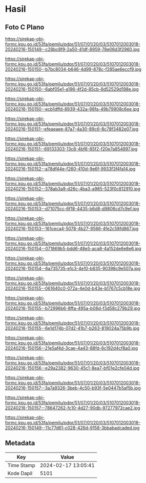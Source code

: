 # Hasil

## Foto C Plano

https://sirekap-obj-formc.kpu.go.id/53fa/pemilu/pdpr/51/07/01/20/03/5107012003018-20240216-150149--c28bc8f9-2a50-41df-8959-78e06d3f2960.jpg

https://sirekap-obj-formc.kpu.go.id/53fa/pemilu/pdpr/51/07/01/20/03/5107012003018-20240216-150150--b7bc8034-b646-4d99-878c-f285ae6eccf9.jpg

https://sirekap-obj-formc.kpu.go.id/53fa/pemilu/pdpr/51/07/01/20/03/5107012003018-20240216-150150--6abf05e1-a196-4f2d-85cb-8d52529d198e.jpg

https://sirekap-obj-formc.kpu.go.id/53fa/pemilu/pdpr/51/07/01/20/03/5107012003018-20240216-150150--ecb1dffd-8939-432a-98fa-49b79908c6ee.jpg

https://sirekap-obj-formc.kpu.go.id/53fa/pemilu/pdpr/51/07/01/20/03/5107012003018-20240216-150151--efeaeaee-87a7-4a30-89c6-8c78f3482e07.jpg

https://sirekap-obj-formc.kpu.go.id/53fa/pemilu/pdpr/51/07/01/20/03/5107012003018-20240216-150151--69133303-13c8-4bf6-85f2-f20e7a854897.jpg

https://sirekap-obj-formc.kpu.go.id/53fa/pemilu/pdpr/51/07/01/20/03/5107012003018-20240216-150152--a78df44e-f260-410d-9e6f-9933f3f4fa14.jpg

https://sirekap-obj-formc.kpu.go.id/53fa/pemilu/pdpr/51/07/01/20/03/5107012003018-20240216-150152--378ab3a9-d26c-4ba3-a985-523f0c812910.jpg

https://sirekap-obj-formc.kpu.go.id/53fa/pemilu/pdpr/51/07/01/20/03/5107012003018-20240216-150153--d71075cc-6f18-4435-b6d8-d9806cd7c9ef.jpg

https://sirekap-obj-formc.kpu.go.id/53fa/pemilu/pdpr/51/07/01/20/03/5107012003018-20240216-150153--161ceca4-5078-4b27-9566-4fe2c58fd867.jpg

https://sirekap-obj-formc.kpu.go.id/53fa/pemilu/pdpr/51/07/01/20/03/5107012003018-20240216-150154--071869b5-bdd6-48e5-aca8-4a152de6e8e6.jpg

https://sirekap-obj-formc.kpu.go.id/53fa/pemilu/pdpr/51/07/01/20/03/5107012003018-20240216-150154--6a735735-e1c3-4e10-b635-90398c9e507a.jpg

https://sirekap-obj-formc.kpu.go.id/53fa/pemilu/pdpr/51/07/01/20/03/5107012003018-20240216-150155--061640c0-072a-4e0d-b43e-b1767c5cb18e.jpg

https://sirekap-obj-formc.kpu.go.id/53fa/pemilu/pdpr/51/07/01/20/03/5107012003018-20240216-150155--b72996b6-8ffa-495a-b08d-f3d58c279b29.jpg

https://sirekap-obj-formc.kpu.go.id/53fa/pemilu/pdpr/51/07/01/20/03/5107012003018-20240216-150155--6e1d174b-07d2-41b7-b263-819024a75b9b.jpg

https://sirekap-obj-formc.kpu.go.id/53fa/pemilu/pdpr/51/07/01/20/03/5107012003018-20240216-150156--21e5af4d-3cae-4a43-88fd-6c192d4cf8a0.jpg

https://sirekap-obj-formc.kpu.go.id/53fa/pemilu/pdpr/51/07/01/20/03/5107012003018-20240216-150156--e29a2382-9630-45c1-8ea7-bf01e2cfe04d.jpg

https://sirekap-obj-formc.kpu.go.id/53fa/pemilu/pdpr/51/07/01/20/03/5107012003018-20240216-150157--3a7a9326-3beb-4c50-b93f-5e0447b5af5b.jpg

https://sirekap-obj-formc.kpu.go.id/53fa/pemilu/pdpr/51/07/01/20/03/5107012003018-20240216-150157--78647262-fc10-4d27-90db-97277972cae2.jpg

https://sirekap-obj-formc.kpu.go.id/53fa/pemilu/pdpr/51/07/01/20/03/5107012003018-20240216-150149--11c77d61-c028-426d-9158-3bbabadcaded.jpg


## Metadata

| Key        | Value               |
| ---------- | ------------------- |
| Time Stamp | 2024-02-17 13:05:41 |
| Kode Dapil | 5101                |



